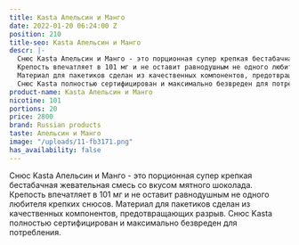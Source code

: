 ```yaml
---
title: Kasta Апельсин и Манго
date: 2022-01-20 06:24:00 Z
position: 210
title-seo: Kasta Апельсин и Манго
descr: |-
  Снюс Kasta Апельсин и Манго - это порционная супер крепкая бестабачная жевательная смесь со вкусом мятного шоколада.
  Крепость впечатляет в 101 мг и не оставит равнодушным не одного любителя крепких снюсов.
  Материал для пакетиков сделан из качественных компонентов, предотвращающих разрыв.
  Снюс Kasta полностью сертифицирован и максимально безвреден для потребления.
product-name: Kasta Апельсин и Манго
nicotine: 101
portions: 20
price: 2800
brand: Russian products
taste: Апельсин и Манго
image: "/uploads/11-fb3171.png"
has_availability: false
---
```


Снюс Kasta Апельсин и Манго - это порционная супер крепкая бестабачная жевательная смесь со вкусом мятного шоколада.
Крепость впечатляет в 101 мг и не оставит равнодушным не одного любителя крепких снюсов.
Материал для пакетиков сделан из качественных компонентов, предотвращающих разрыв.
Снюс Kasta полностью сертифицирован и максимально безвреден для потребления.
